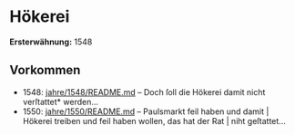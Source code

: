 # Hökerei

**Ersterwähnung:** 1548

## Vorkommen
- 1548: [jahre/1548/README.md](../jahre/1548/README.md) – Doch ſoll die Hökerei damit nicht
verſtattet* werden...
- 1550: [jahre/1550/README.md](../jahre/1550/README.md) – Paulsmarkt feil haben und damit |
Hökerei treiben und feil haben wollen, das hat der Rat |
niht geſtattet...

